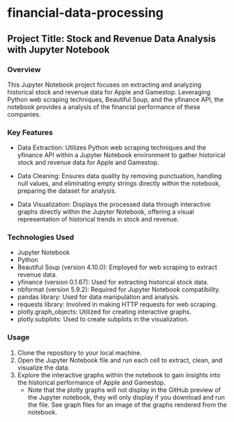# financial-data-processing
## Project Title: Stock and Revenue Data Analysis with Jupyter Notebook

### Overview
This Jupyter Notebook project focuses on extracting and analyzing historical stock and revenue data for Apple and Gamestop. Leveraging Python web scraping techniques, Beautiful Soup, and the yfinance API, the notebook provides a analysis of the financial performance of these companies.

### Key Features
* Data Extraction: Utilizes Python web scraping techniques and the yfinance API within a Jupyter Notebook environment to gather historical stock and revenue data for Apple and Gamestop.

* Data Cleaning: Ensures data quality by removing punctuation, handling null values, and eliminating empty strings directly within the notebook, preparing the dataset for analysis.

* Data Visualization: Displays the processed data through interactive graphs directly within the Jupyter Notebook, offering a visual representation of historical trends in stock and revenue.

### Technologies Used
* Jupyter Notebook
* Python
* Beautiful Soup (version 4.10.0): Employed for web scraping to extract revenue data.
* yfinance (version 0.1.67): Used for extracting historical stock data.
* nbformat (version 5.9.2): Required for Jupyter Notebook compatibility.
* pandas library: Used for data manipulation and analysis.
* requests library: Involved in making HTTP requests for web scraping.
* plotly.graph_objects: Utilized for creating interactive graphs.
* plotly.subplots: Used to create subplots in the visualization.

### Usage
1. Clone the repository to your local machine.
2. Open the Jupyter Notebook file and run each cell to extract, clean, and visualize the data.
3. Explore the interactive graphs within the notebook to gain insights into the historical performance of Apple and Gamestop.
   * Note that the plotly graphs will not display in the GitHub preview of the Jupyter notebook, they will only display if you download and run the file. See graph files for an image of the graphs rendered from the notebook.

